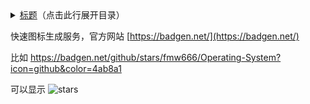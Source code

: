 <details>
    <summary><a href="#" style="font-size=20px">标题</a>（点击此行展开目录）</summary>
    <ul>
    <img src="https://github.com/fmw666/Python/blob/master/pics/cute-chuoni.jpg?raw=true">
        <li>1</li>
        <li><details><summary>点击我展开</summary>内容</details></li>
    </ul>
</details>

快速图标生成服务，官方网站 [https://badgen.net/](https://badgen.net/)

比如 https://badgen.net/github/stars/fmw666/Operating-System?icon=github&color=4ab8a1 

可以显示 ![stars](https://badgen.net/github/forks/fmw666/Operating-System?icon=github&color=4ab8a1)
